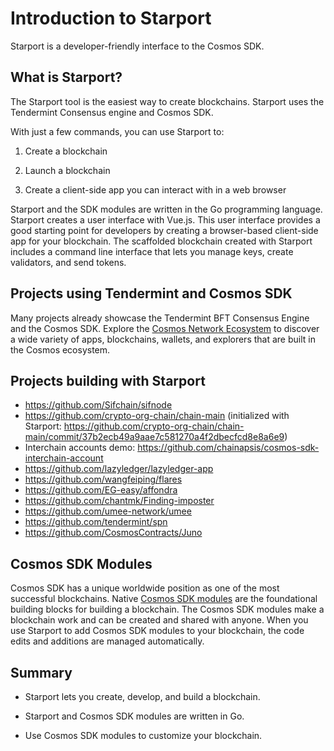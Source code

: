 # Introduction to Starport

Starport is a developer-friendly interface to the Cosmos SDK.

## What is Starport?

The Starport tool is the easiest way to create blockchains. Starport uses the Tendermint Consensus engine and Cosmos SDK.

With just a few commands, you can use Starport to:

1. Create a blockchain

2. Launch a blockchain

3. Create a client-side app you can interact with in a web browser <!-- not sure about this -->

Starport and the SDK modules are written in the Go programming language. Starport creates a user interface with Vue.js. This user interface provides a good starting point for developers by creating a browser-based client-side app for your blockchain. The scaffolded blockchain created with Starport includes a command line interface that lets you manage keys, create validators, and send tokens.

## Projects using Tendermint and Cosmos SDK

Many projects already showcase the Tendermint BFT Consensus Engine and the Cosmos SDK. Explore the [Cosmos Network Ecosystem](https://cosmos.network/ecosystem/apps) to discover a wide variety of apps, blockchains, wallets, and explorers that are built in the Cosmos ecosystem.
## Projects building with Starport

* https://github.com/Sifchain/sifnode
* https://github.com/crypto-org-chain/chain-main (initialized with Starport: https://github.com/crypto-org-chain/chain-main/commit/37b2ecb49a9aae7c581270a4f2dbecfcd8e8a6e9)
* Interchain accounts demo: https://github.com/chainapsis/cosmos-sdk-interchain-account
* https://github.com/lazyledger/lazyledger-app
* https://github.com/wangfeiping/flares
* https://github.com/EG-easy/affondra
* https://github.com/chantmk/Finding-imposter
* https://github.com/umee-network/umee
* https://github.com/tendermint/spn
* https://github.com/CosmosContracts/Juno
## Cosmos SDK Modules

Cosmos SDK has a unique worldwide position as one of the most successful blockchains. Native [Cosmos SDK modules](https://docs.cosmos.network/master/modules/) are the foundational building blocks for building a blockchain. The Cosmos SDK modules make a blockchain work and can be created and shared with anyone. When you use Starport to add Cosmos SDK modules to your blockchain, the code edits and additions are managed automatically. <!-- @denis tell me more about how Starport helps us add modules and manage code edits -->

## Summary

- Starport lets you create, develop, and build a blockchain. <!-- I'm still unclear about terminology, we build a blockchain but it's really an app? or we use the starport app command to build the blockchain app? teach me -->

- Starport and Cosmos SDK modules are written in Go.

- Use Cosmos SDK modules to customize your blockchain. <!-- oooh I want to learn more -->
